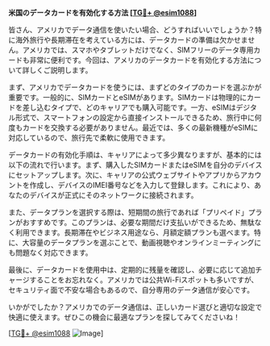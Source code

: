 **米国のデータカードを有効化する方法 [[TG💪+ @esim1088](https://t.me/s/esim1088)]**

皆さん、アメリカでデータ通信を使いたい場合、どうすればいいでしょうか？特に海外旅行や長期滞在を考えている方には、データカードの準備は欠かせません。アメリカでは、スマホやタブレットだけでなく、SIMフリーのデータ専用カードも非常に便利です。今回は、アメリカのデータカードを有効化する方法について詳しくご説明します。

まず、アメリカでデータカードを使うには、まずどのタイプのカードを選ぶかが重要です。一般的に、SIMカードとeSIMがあります。SIMカードは物理的にカードを差し込むタイプで、どのキャリアでも購入可能です。一方、eSIMはデジタル形式で、スマートフォンの設定から直接インストールできるため、旅行中に何度もカードを交換する必要がありません。最近では、多くの最新機種がeSIMに対応しているので、旅行先で柔軟に使用できます。

データカードの有効化手順は、キャリアによって多少異なりますが、基本的には以下の流れで行います。まず、購入したSIMカードまたはeSIMを自分のデバイスにセットアップします。次に、キャリアの公式ウェブサイトやアプリからアカウントを作成し、デバイスのIMEI番号などを入力して登録します。これにより、あなたのデバイスが正式にそのネットワークに接続されます。

また、データプランを選択する際は、短期間の旅行であれば「プリペイド」プランがおすすめです。このプランは、必要な期間だけ支払いができるため、無駄なく利用できます。長期滞在やビジネス用途なら、月額定額プランも選べます。特に、大容量のデータプランを選ぶことで、動画視聴やオンラインミーティングにも問題なく対応できます。

最後に、データカードを使用中は、定期的に残量を確認し、必要に応じて追加チャージすることをお忘れなく。アメリカでは公共Wi-Fiスポットも多いですが、セキュリティ面で不安な場合もあるので、自分専用のデータ通信が安心です。

いかがでしたか？アメリカでのデータ通信は、正しいカード選びと適切な設定で快適に使えます。ぜひこの機会に最適なプランを探してみてくださいね！

[[TG💪+ @esim1088](https://t.me/s/esim1088) ![Image](https://i.postimg.cc/Y0z9fWf4/image.png)]